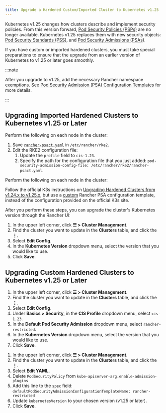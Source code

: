 ```yaml
---
title: Upgrade a Hardened Custom/Imported Cluster to Kubernetes v1.25
---
```


Kubernetes v1.25 changes how clusters describe and implement security policies. From this version forward, [Pod Security Policies (PSPs)](https://kubernetes.io/docs/concepts/security/pod-security-policy/) are no longer available. Kubernetes v1.25 replaces them with new security objects: [Pod Security Standards (PSS)](https://kubernetes.io/docs/concepts/security/pod-security-standards/), and [Pod Security Admissions (PSAs)](https://kubernetes.io/docs/concepts/security/pod-security-admission/). 

If you have custom or imported hardened clusters, you must take special preparations to ensure that the upgrade from an earlier version of Kubernetes to v1.25 or later goes smoothly.

:::note

After you upgrade to v1.25, add the necessary Rancher namespace exemptions. See [Pod Security Admission (PSA) Configuration Templates](./psa-config-templates.md#exempting-required-rancher-namespaces) for more details.

:::

## Upgrading Imported Hardened Clusters to Kubernetes v1.25 or Later

<Tabs groupId="k8s-distro">
<TabItem value="RKE2" default>

Perform the following on each node in the cluster: 
1. Save [`rancher-psact.yaml`](./rancher-psact.yaml) in `/etc/rancher/rke2`.
1. Edit the RKE2 configuration file:
   1. Update the `profile` field to `cis-1.23`.
   1. Specify the path for the configuration file that you just added: `pod-security-admission-config-file: /etc/rancher/rke2/rancher-psact.yaml`.
  
</TabItem>
<TabItem value="K3s">

Perform the following on each node in the cluster:

Follow the official K3s instructions on [Upgrading Hardened Clusters from v1.24.x to v1.25.x](https://docs.k3s.io/known-issues#hardened-125), but use a [custom](./rancher-psact.yaml) Rancher PSA configuration template, instead of the configuration provided on the official K3s site.
</TabItem>
</Tabs>

After you perform these steps, you can upgrade the cluster's Kubernetes version through the Rancher UI:

1. In the upper left corner, click **☰ > Cluster Management**.
1. Find the cluster you want to update in the **Clusters** table, and click the **⋮**.
1. Select **Edit Config**.
1. In the **Kubernetes Version** dropdown menu, select the version that you would like to use.
1. Click **Save**.

## Upgrading Custom Hardened Clusters to Kubernetes v1.25 or Later

<Tabs groupId="k8s-distro">
<TabItem value="RKE2" default>

1. In the upper left corner, click **☰ > Cluster Management**.
1. Find the cluster you want to update in the **Clusters** table, and click the **⋮**.
1. Select **Edit Config**.
1. Under **Basics > Security**, in the **CIS Profile** dropdown menu, select `cis-1.23`. 
1. In the **Default Pod Security Admission** dropdown menu, select `rancher-restricted`.
1. In the **Kubernetes Version** dropdown menu, select the version that you would like to use.
1. Click **Save**.

</TabItem>
<TabItem value="K3s">

1. In the upper left corner, click **☰ > Cluster Management**.
1. Find the cluster you want to update in the **Clusters** table, and click the **⋮**.
1. Select **Edit YAML**.
1. Delete `PodSecurityPolicy` from `kube-apiserver-arg.enable-admission-plugins`
1. Add this line to the `spec` field: `defaultPodSecurityAdmissionConfigurationTemplateName: rancher-restricted`
1. Update `kubernetesVersion` to your chosen version (v1.25 or later).
1. Click **Save**.

</TabItem>
</Tabs>
